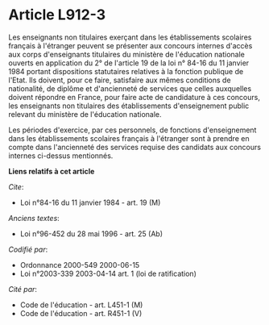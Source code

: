 # Article L912-3

Les enseignants non titulaires exerçant dans les établissements scolaires français à l'étranger peuvent se présenter aux
concours internes d'accès aux corps d'enseignants titulaires du ministère de l'éducation nationale ouverts en application du
2° de l'article 19 de la loi n° 84-16 du 11 janvier 1984 portant dispositions statutaires relatives à la fonction publique de
l'Etat. Ils doivent, pour ce faire, satisfaire aux mêmes conditions de nationalité, de diplôme et d'ancienneté de services
que celles auxquelles doivent répondre en France, pour faire acte de candidature à ces concours, les enseignants non
titulaires des établissements d'enseignement public relevant du ministère de l'éducation nationale.

Les périodes d'exercice, par ces personnels, de fonctions d'enseignement dans les établissements scolaires français à
l'étranger sont à prendre en compte dans l'ancienneté des services requise des candidats aux concours internes ci-dessus
mentionnés.

**Liens relatifs à cet article**

_Cite_:

  - Loi n°84-16 du 11 janvier 1984 - art. 19 (M)

_Anciens textes_:

  - Loi n°96-452 du 28 mai 1996 - art. 25 (Ab)

_Codifié par_:

  - Ordonnance 2000-549 2000-06-15
  - Loi n°2003-339 2003-04-14 art. 1 (loi de ratification)

_Cité par_:

  - Code de l'éducation - art. L451-1 (M)
  - Code de l'éducation - art. R451-1 (V)
